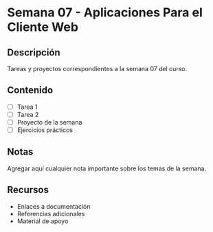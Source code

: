 # Semana 07 - Aplicaciones Para el Cliente Web

## Descripción
Tareas y proyectos correspondientes a la semana 07 del curso.

## Contenido
- [ ] Tarea 1
- [ ] Tarea 2
- [ ] Proyecto de la semana
- [ ] Ejercicios prácticos

## Notas
Agregar aquí cualquier nota importante sobre los temas de la semana.

## Recursos
- Enlaces a documentación
- Referencias adicionales
- Material de apoyo
